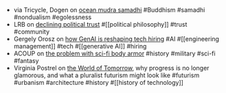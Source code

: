 - via Tricycle, Dogen on [ocean mudra samadhi](https://tricycle.org/article/dogen-ocean-mudra-samadhi) #Buddhism #samadhi #nondualism #egolessness
- LRB on [declining political trust](https://www.lrb.co.uk/blog/2024/december/how-to-trust-a-trump-voter) #[[political philosophy]] #trust #community
- Gergely Orosz on [how GenAI is reshaping tech hiring](https://newsletter.pragmaticengineer.com/p/how-genai-changes-tech-hiring) #AI #[[engineering management]] #tech #[[generative AI]] #hiring
- ACOUP on [the problem with sci-fi body armor](https://acoup.blog/2024/11/29/collections-the-problem-with-sci-fi-body-armor) #history #military #sci-fi #fantasy
- Virginia Postrel on [the World of Tomorrow](https://worksinprogress.co/issue/the-world-of-tomorrow/), why progress is no longer glamorous, and what a pluralist futurism might look like #futurism #urbanism #architecture #history #[[history of technology]]